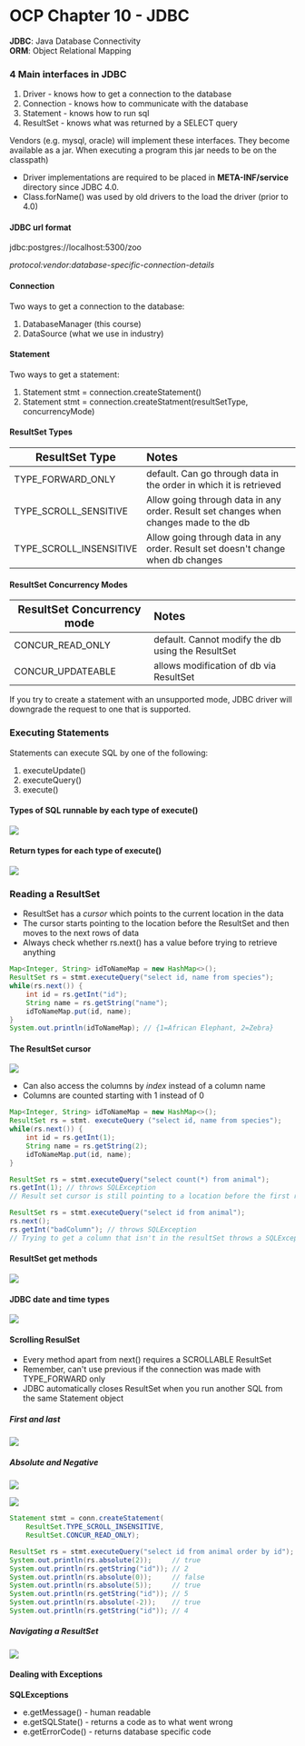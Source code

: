 # OCP Chapter 10 - JDBC
**JDBC**: Java Database Connectivity<br>
**ORM**: Object Relational Mapping


### 4 Main interfaces in JDBC
1. Driver     - knows how to get a connection to the database
2. Connection - knows how to communicate with the database
3. Statement  - knows how to run sql
4. ResultSet  - knows what was returned by a SELECT query


Vendors (e.g. mysql, oracle) will implement these interfaces. They become available as a jar. When executing a
program this jar needs to be on the classpath)

- Driver implementations are required to be placed in **META-INF/service** directory since JDBC 4.0.
- Class.forName() was used by old drivers to the load the driver (prior to 4.0)

#### JDBC url format

jdbc:postgres://localhost:5300/zoo

*_protocol_:_vendor_:_database-specific-connection-details_*

#### Connection
Two ways to get a connection to the database:
1. DatabaseManager (this course)
2. DataSource (what we use in industry)

#### Statement
Two ways to get a statement:
1. Statement stmt = connection.createStatement()
2. Statement stmt = connection.createStatment(resultSetType, concurrencyMode)

#### ResultSet Types
| <big>ResultSet Type</big> | <big>Notes</big>                    |
| ------------------------- | :---------------------------------- |
| TYPE_FORWARD_ONLY         | default. Can go through data in the order in which it is retrieved|
| TYPE_SCROLL_SENSITIVE     | Allow going through data in any order. Result set changes when changes made to the db|
| TYPE_SCROLL_INSENSITIVE   | Allow going through data in any order. Result set doesn't change when db changes|

#### ResultSet Concurrency Modes
| <big>ResultSet Concurrency mode</big> | <big>Notes</big>                    |
| ------------------------- | :---------------------------------- |
| CONCUR_READ_ONLY          | default. Cannot modify the db using the ResultSet|
| CONCUR_UPDATEABLE         | allows modification of db via ResultSet|

If you try to create a statement with an unsupported mode, JDBC driver will downgrade the request to one that is supported.

### Executing Statements
Statements can execute SQL by one of the following:
1. executeUpdate()
2. executeQuery()
3. execute()

#### Types of SQL runnable by each type of execute()
<img src="./src/main/java/studyNotes/images/ch10-jdbc-sql-by-execute-statement.png"> </img>

#### Return types for each type of execute()
<img src="./src/main/java/studyNotes/images/ch10-jdbc-return-types-by-execute-statement.png"> </img>

### Reading a ResultSet
- ResultSet has a _cursor_ which points to the current location in the data
- The cursor starts pointing to the location before the ResultSet and then moves to the next rows of data
- Always check whether rs.next() has a value before trying to retrieve anything
```java
Map<Integer, String> idToNameMap = new HashMap<>();
ResultSet rs = stmt.executeQuery("select id, name from species");
while(rs.next()) {
    int id = rs.getInt("id");
    String name = rs.getString("name");
    idToNameMap.put(id, name);
}
System.out.println(idToNameMap); // {1=African Elephant, 2=Zebra}
```

#### The ResultSet cursor
<img src="./src/main/java/studyNotes/images/ch10-jdbc-resultSet-cursor.png"> </img>

- Can also access the columns by *index* instead of a column name
- Columns are counted starting with 1 instead of 0

```java
Map<Integer, String> idToNameMap = new HashMap<>();
ResultSet rs = stmt. executeQuery ("select id, name from species");
while(rs.next()) {
    int id = rs.getInt(1);
    String name = rs.getString(2);
    idToNameMap.put(id, name);
}

ResultSet rs = stmt.executeQuery("select count(*) from animal");
rs.getInt(1); // throws SQLException
// Result set cursor is still pointing to a location before the first row

ResultSet rs = stmt.executeQuery("select id from animal");
rs.next();
rs.getInt("badColumn"); // throws SQLException
// Trying to get a column that isn't in the resultSet throws a SQLException
```
#### ResultSet get methods
<img src="./src/main/java/studyNotes/images/ch10-jdbc-resultSet-get-methods.png"> </img>

#### JDBC date and time types
<img src="./src/main/java/studyNotes/images/ch10-jdbc-date-and-time-types.png"> </img>

#### Scrolling ResulSet
- Every method apart from next() requires a SCROLLABLE ResultSet
- Remember, can't use previous if the connection was made with TYPE_FORWARD only
- JDBC automatically closes ResultSet when you run another SQL from the same Statement object
##### First and last
<img src="./src/main/java/studyNotes/images/ch10-jdbc-first-and-last.png"> </img>

##### Absolute and Negative
<img src="./src/main/java/studyNotes/images/ch10-jdbc-absolute-and-negative.png"> </img>

<img src="./src/main/java/studyNotes/images/ch10-jdbc-animal-table.png"> </img>

```java
Statement stmt = conn.createStatement(
    ResultSet.TYPE_SCROLL_INSENSITIVE,
    ResultSet.CONCUR_READ_ONLY);

ResultSet rs = stmt.executeQuery("select id from animal order by id");
System.out.println(rs.absolute(2));     // true
System.out.println(rs.getString("id")); // 2
System.out.println(rs.absolute(0));     // false
System.out.println(rs.absolute(5));     // true
System.out.println(rs.getString("id")); // 5
System.out.println(rs.absolute(-2));    // true
System.out.println(rs.getString("id")); // 4
```

##### Navigating a ResultSet
<img src="./src/main/java/studyNotes/images/ch10-jdbc-navigating-resultSet.png"> </img>

#### Dealing with Exceptions
**SQLExceptions**
- e.getMessage() - human readable
- e.getSQLState() - returns a code as to what went wrong
- e.getErrorCode() - returns database specific code
